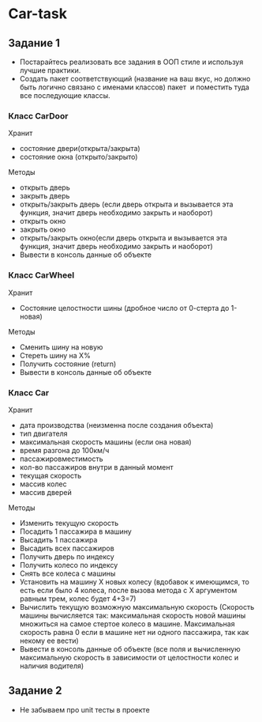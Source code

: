 # Car-task
## Задание 1
- Постарайтесь реализовать все задания в ООП стиле и используя лучшие практики.
- Создать пакет соответствующий (название на ваш вкус, но должно быть логично связано
  с именами классов) пакет  и поместить туда все последующие классы.

### Класс CarDoor
Хранит

- состояние двери(открыта/закрыта)
- состояние окна (открыто/закрыто)

Методы
- открыть дверь
- закрыть дверь
- открыть/закрыть дверь (если дверь открыта и вызывается эта функция,
  значит дверь необходимо закрыть и наоборот)
- открыть окно
- закрыть окно
- открыть/закрыть окно(если дверь открыта и вызывается эта функция, 
  значит дверь необходимо закрыть и наоборот)
- Вывести в консоль данные об объекте

### Класс CarWheel

Хранит

- Состояние целостности шины (дробное число от 0-стерта до 1-новая)

Методы

- Сменить шину на новую
- Стереть шину на X%
- Получить состояние (return)
- Вывести в консоль данные об объекте

### Класс Car

Хранит

- дата производства (неизменна после создания объекта)
- тип двигателя
- максимальная скорость машины (если она новая)
- время разгона до 100км/ч
- пассажировместимость
- кол-во пассажиров внутри в данный момент
- текущая скорость
- массив колес
- массив дверей

Методы

- Изменить текущую скорость
- Посадить 1 пассажира в машину
- Высадить 1 пассажира
- Высадить всех пассажиров
- Получить дверь по индексу
- Получить колесо по индексу
- Снять все колеса с машины
- Установить на машину X новых колесу (вдобавок к имеющимся, то есть если было 4 колеса, 
  после вызова метода с Х аргументом равным трем, колес будет 4+3=7)
- Вычислить текущую возможную максимальную скорость (Скорость машины вычисляется так: 
  максимальная скорость новой машины множиться на самое стертое колесо в машине. Максимальная скорость 
  равна 0 если в машине нет ни одного пассажира, так как некому ее вести)
- Вывести в консоль данные об объекте (все поля и вычисленную максимальную скорость 
  в зависимости от целостности колес и наличия водителя)

## Задание 2
- Не забываем про unit тесты в проекте
